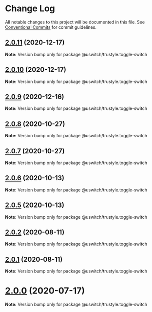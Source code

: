 # Change Log

All notable changes to this project will be documented in this file.
See [Conventional Commits](https://conventionalcommits.org) for commit guidelines.

## [2.0.11](https://github.com/uswitch/trustyle/compare/@uswitch/trustyle.toggle-switch@2.0.9...@uswitch/trustyle.toggle-switch@2.0.11) (2020-12-17)

**Note:** Version bump only for package @uswitch/trustyle.toggle-switch





## [2.0.10](https://github.com/uswitch/trustyle/compare/@uswitch/trustyle.toggle-switch@2.0.9...@uswitch/trustyle.toggle-switch@2.0.10) (2020-12-17)

**Note:** Version bump only for package @uswitch/trustyle.toggle-switch





## [2.0.9](https://github.com/uswitch/trustyle/compare/@uswitch/trustyle.toggle-switch@2.0.8...@uswitch/trustyle.toggle-switch@2.0.9) (2020-12-16)

**Note:** Version bump only for package @uswitch/trustyle.toggle-switch





## [2.0.8](https://github.com/uswitch/trustyle/compare/@uswitch/trustyle.toggle-switch@2.0.7...@uswitch/trustyle.toggle-switch@2.0.8) (2020-10-27)

**Note:** Version bump only for package @uswitch/trustyle.toggle-switch





## [2.0.7](https://github.com/uswitch/trustyle/compare/@uswitch/trustyle.toggle-switch@2.0.6...@uswitch/trustyle.toggle-switch@2.0.7) (2020-10-27)

**Note:** Version bump only for package @uswitch/trustyle.toggle-switch





## [2.0.6](https://github.com/uswitch/trustyle/compare/@uswitch/trustyle.toggle-switch@2.0.5...@uswitch/trustyle.toggle-switch@2.0.6) (2020-10-13)

**Note:** Version bump only for package @uswitch/trustyle.toggle-switch





## [2.0.5](https://github.com/uswitch/trustyle/compare/@uswitch/trustyle.toggle-switch@2.0.4...@uswitch/trustyle.toggle-switch@2.0.5) (2020-10-13)

**Note:** Version bump only for package @uswitch/trustyle.toggle-switch





## [2.0.2](https://github.com/uswitch/trustyle/compare/@uswitch/trustyle.toggle-switch@2.0.1...@uswitch/trustyle.toggle-switch@2.0.2) (2020-08-11)

**Note:** Version bump only for package @uswitch/trustyle.toggle-switch





## [2.0.1](https://github.com/uswitch/trustyle/compare/@uswitch/trustyle.toggle-switch@2.0.0...@uswitch/trustyle.toggle-switch@2.0.1) (2020-08-11)

**Note:** Version bump only for package @uswitch/trustyle.toggle-switch





# [2.0.0](https://github.com/uswitch/trustyle/compare/@uswitch/trustyle.toggle-switch@1.2.5...@uswitch/trustyle.toggle-switch@2.0.0) (2020-07-17)

**Note:** Version bump only for package @uswitch/trustyle.toggle-switch
